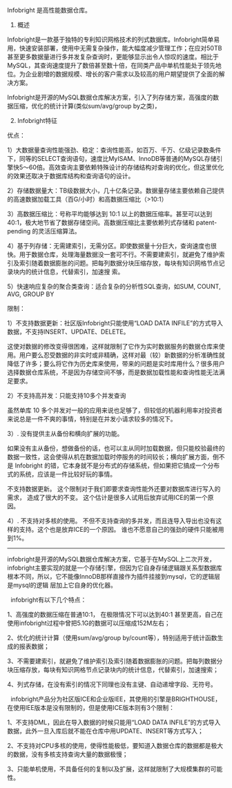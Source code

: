 Infobright 是高性能数据仓库。

1. 概述

Infobright是一款基于独特的专利知识网格技术的列式数据库。Infobright简单易用，快速安装部署，使用中无需复杂操作，能大幅度减少管理工作；在应对50TB甚至更多数据量进行多并发复杂查询时，更能够显示出令人惊叹的速度。相比于MySQL，其查询速度提升了数倍甚至数十倍，在同类产品中单机性能处于领先地位。为企业剧增的数据规模、增长的客户需求以及较高的用户期望提供了全面的解决方案。

Infobright是开源的MySQL数据仓库解决方案，引入了列存储方案，高强度的数据压缩，优化的统计计算(类似sum/avg/group by之类)，

2. Infobright特征

优点：

1）大数据量查询性能强劲、稳定：查询性能高，如百万、千万、亿级记录数条件下，同等的SELECT查询语句，速度比MyISAM、InnoDB等普通的MySQL存储引擎快5～60倍。高效查询主要依赖特殊设计的存储结构对查询的优化，但这里优化的效果还取决于数据库结构和查询语句的设计。

2）存储数据量大：TB级数据大小，几十亿条记录。数据量存储主要依赖自己提供的高速数据加载工具（百G/小时）和高数据压缩比（>10:1）

3）高数据压缩比：号称平均能够达到 10:1 以上的数据压缩率。甚至可以达到40:1，极大地节省了数据存储空间。高数据压缩比主要依赖列式存储和 patent-pending 的灵活压缩算法。

4）基于列存储：无需建索引，无需分区。即使数据量十分巨大，查询速度也很快。用于数据仓库，处理海量数据没一套可不行。不需要建索引，就避免了维护索引及索引随着数据膨胀的问题。把每列数据分块压缩存放，每块有知识网格节点记录块内的统计信息，代替索引，加速搜 索。

5）快速响应复杂的聚合类查询：适合复杂的分析性SQL查询，如SUM, COUNT, AVG, GROUP BY

限制：

1）不支持数据更新：社区版Infobright只能使用“LOAD DATA INFILE”的方式导入数据，不支持INSERT、UPDATE、DELETE。

这使对数据的修改变得很困难，这样就限制了它作为实时数据服务的数据仓库来使用。用户要么忍受数据的非实时或非精确，这样对最（较）新数据的分析准确性就降低了许多；要么将它作为历史库来使用，带来的问题是实时库用什么？很多用户选择数据仓库系统，不是因为存储空间不够，而是数据加载性能和查询性能无法满足要求。

2）不支持高并发：只能支持10多个并发查询

虽然单库 10 多个并发对一般的应用来说也足够了，但较低的机器利用率对投资者来说总是一件不爽的事情，特别是在并发小请求较多的情况下。

3）. 没有提供主从备份和横向扩展的功能。

如果没有主从备份，想做备份的话，也可以主从同时加载数据，但只能校验最终的数据一致性，这会使得从机在数据加载时停服务的时间较长；横向扩展方面，倒不是 Infobright 的错，它本身就不是分布式的存储系统，但如果把它搞成一个分布式的系统，应该是一件比较好玩的事情。

不支持数据更新。 这个限制对于我们即要求查询性能外还要对数据库进行写入的需求， 造成了很大的不变。 这个估计是很多人试用后放弃试用ICE的第一个原因。

4）. 不支持对多核的使用。 不但不支持查询的多并发，而且连导入导出也没有这样的支持。这个也是放弃ICE的一个原因。 谁也不愿意自己的强劲的硬件只能被用到1%。



---



infobright是开源的MySQL数据仓库解决方案，它基于在MySQL上二次开发，infobright主要实现的就是一个存储引擎，但因为它自身存储逻辑跟关系型数据库根本不同，所以，它不能像InnoDB那样直接作为插件挂接到mysql，它的逻辑层是mysql的逻辑 层加上它自身的优化器。

  infobright有以下几个特点：

1、高强度的数据压缩在普通10:1， 在极限情况下可以达到40:1 甚至更高，自己在使用infobright过程中曾把5.1G的数据可以压缩成152M左右；

2、优化的统计计算（使用sum/avg/group by/count等），特别适用于统计函数生成的报表数据；

3、不需要建索引，就避免了维护索引及索引随着数据膨胀的问题。把每列数据分块压缩存放，每块有知识网格节点记录块内的统计信息，代替索引，加速搜索；

4、列式存储，在没有索引的情况下同理也没有主键、自动递增字段、无符号。

  infobright产品分为社区版ICE和企业版IEE，其使用的引擎是BRIGHTHOUSE，在使用IEE版本是没有限制的，但是使用ICE版本则有3个限制：

1、不支持DML，因此在导入数据的时候只能用“LOAD DATA INFILE”的方式导入数据，此外一旦入库后就不能在仓库中用UPDATE、INSERT等方式写入；

2、不支持对CPU多核的使用，使得性能极低，要知道入数据仓库的数据都是极大的数据，没有多核支持查询大量的数据极慢；

3、只能单机使用，不具备任何的复制以及扩展，这样就限制了大规模集群的可能性。